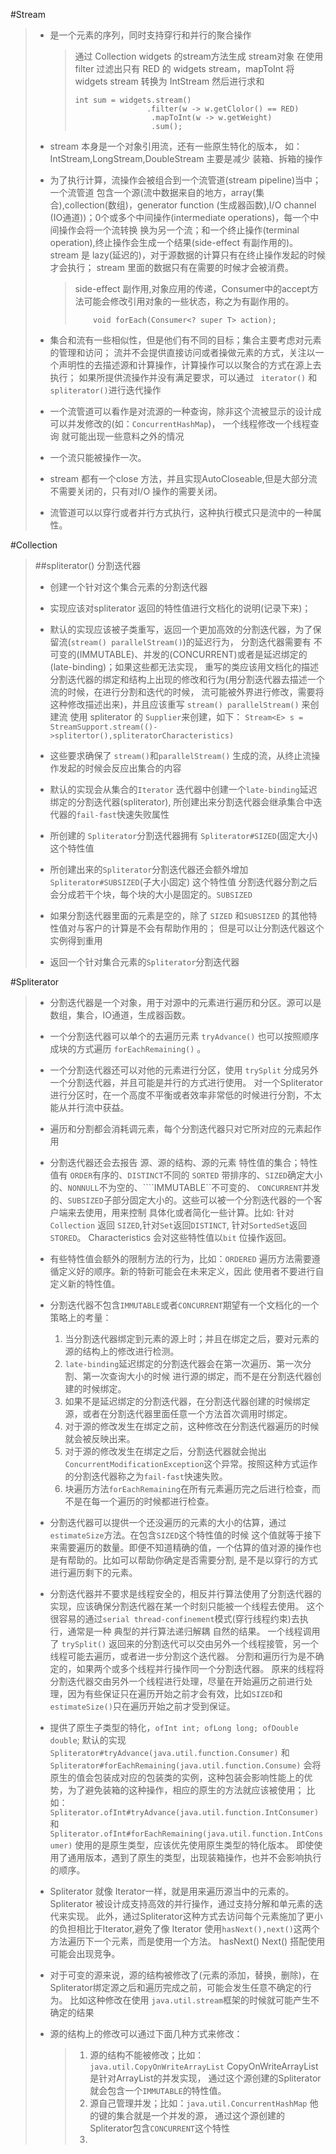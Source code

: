 #Stream
>
> * 是一个元素的序列，同时支持穿行和并行的聚合操作
>      
>   > 通过 Collection<Widget> widgets 的stream方法生成 stream对象
>   > 在使用filter 过滤出只有 RED 的 widgets stream，mapToInt 将 
>   > widgets stream 转换为 IntStream 然后进行求和
>   >``` 
>   > int sum = widgets.stream()
>   >                 .filter(w -> w.getClolor() == RED)
>   >                  .mapToInt(w -> w.getWeight)
>   >                  .sum();
>   >```
> * stream 本身是一个对象引用流，还有一些原生特化的版本，
>   如：IntStream,LongStream,DoubleStream 主要是减少 装箱、拆箱的操作
> 
> * 为了执行计算，流操作会被组合到一个流管道(stream pipeline)当中；一个流管道
>    包含一个源(流中数据来自的地方，array(集合),collection(数组)，generator function
>     (生成器函数),I/O channel (IO通道))；0个或多个中间操作(intermediate operations)，每一个中间操作会将一个流转换
>   换为另一个流；和一个终止操作(terminal operation),终止操作会生成一个结果(side-effect 有副作用的)。
>   stream 是 lazy(延迟的)，对于源数据的计算只有在终止操作发起的时候才会执行；
>   stream 里面的数据只有在需要的时候才会被消费。 
>   
>   > side-effect 副作用,对象应用的传递，Consumer中的accept方法可能会修改引用对象的一些状态，称之为有副作用的。
>   >  ```
>   >      void forEach(Consumer<? super T> action);
>   >   ```                                                                                                                                                                                                                                                             
> * 集合和流有一些相似性，但是他们有不同的目标；集合主要考虑对元素的管理和访问；
>   流并不会提供直接访问或者操做元素的方式，关注以一个声明性的去描述源和计算操作，计算操作可以以聚合的方式在源上去执行；
>   如果所提供流操作并没有满足要求，可以通过 ``` iterator()``` 和 ```spliterator()```进行迭代操作
>
> * 一个流管道可以看作是对流源的一种查询，除非这个流被显示的设计成可以并发修改的(如：```ConcurrentHashMap```)，
>   一个线程修改一个线程查询 就可能出现一些意料之外的情况
> 
> * 一个流只能被操作一次。
>
> * stream 都有一个close 方法，并且实现AutoCloseable,但是大部分流不需要关闭的，只有对I/O 操作的需要关闭。
>
> * 流管道可以以穿行或者并行方式执行，这种执行模式只是流中的一种属性。 
>  
#Collection 
> ##spliterator() 分割迭代器
> * 创建一个针对这个集合元素的分割迭代器
> 
> * 实现应该对spliterator 返回的特性值进行文档化的说明(记录下来)；
>
> * 默认的实现应该被子类重写，返回一个更加高效的分割迭代器，为了保留流(```stream() parallelStream()```)的延迟行为，
>   分割迭代器需要有 不可变的(IMMUTABLE)、并发的(CONCURRENT)或者是延迟绑定的(late-binding)；如果这些都无法实现，
>   重写的类应该用文档化的描述分割迭代器的绑定和结构上出现的修改和行为(用分割迭代器去描述一个流的时候，在进行分割和迭代的时候，
>   流可能被外界进行修改，需要将这种修改描述出来)，并且应该重写 ``` stream() parallelStream() ``` 来创建流 使用 spliterator 
>   的 ```Supplier```来创建，如下：
>   ```Stream<E> s = StreamSupport.stream(()->splitertor(),spliteratorCharacteristics) ```
> 
> * 这些要求确保了 ```stream()```和```parallelStream()``` 生成的流，从终止流操作发起的时候会反应出集合的内容   
>
> * 默认的实现会从集合的```Iterator``` 迭代器中创建一个```late-binding```延迟绑定的分割迭代器(spliterator),
>   所创建出来分割迭代器会继承集合中迭代器的```fail-fast```快速失败属性
>
> * 所创建的 ```Spliterator```分割迭代器拥有 ```Spliterator#SIZED```(固定大小) 这个特性值
>
> * 所创建出来的```Spliterator```分割迭代器还会额外增加 ```Spliterator#SUBSIZED```(子大小固定) 这个特性值
>   分割迭代器分割之后会分成若干个块，每个块的大小是固定的。```SUBSIZED```
> 
> * 如果分割迭代器里面的元素是空的，除了 ```SIZED``` 和```SUBSIZED``` 的其他特性值对与客户的计算是不会有帮助作用的；
>   但是可以让分割迭代器这个实例得到重用
>
> * 返回一个针对集合元素的```Spliterator```分割迭代器
>
>
#Spliterator
>
> * 分割迭代器是一个对象，用于对源中的元素进行遍历和分区。源可以是 数组，集合，IO通道，生成器函数。
>
> * 一个分割迭代器可以单个的去遍历元素 ```tryAdvance()``` 也可以按照顺序成块的方式遍历 ```forEachRemaining()``` 。
>
> * 一个分割迭代器还可以对他的元素进行分区，使用 ```trySplit``` 分成另外一个分割迭代器，并且可能是并行的方式进行使用。
>   对一个Spliterator进行分区时，在一个高度不平衡或者效率非常低的时候进行分割，不太能从并行流中获益。
>
> * 遍历和分割都会消耗调元素，每个分割迭代器只对它所对应的元素起作用
> 
> * 分割迭代器还会去报告 源、源的结构、源的元素 特性值的集合；特性值有 ```ORDER```有序的、```DISTINCT```不同的
>   ```SORTED``` 带排序的、```SIZED```确定大小的、```NONNULL```不为空的、````IMMUTABLE``不可变的、
>   ```CONCURRENT```并发的、```SUBSIZED```子部分固定大小的。这些可以被一个分割迭代器的一个客户端来去使用，用来控制
>   具体化或者简化一些计算。比如: 针对 ```Collection``` 返回 ```SIZED```,针对```Set```返回```DISTINCT```,
>   针对```SortedSet```返回```STORED```。 Characteristics 会对这些特性值以```bit``` 位操作返回。
>
> * 有些特性值会额外的限制方法的行为，比如：```ORDERED``` 遍历方法需要遵循定义好的顺序。新的特新可能会在未来定义，因此
>   使用者不要进行自定义新的特性值。 
>
> * 分割迭代器不包含```IMMUTABLE```或者```CONCURRENT```期望有一个文档化的一个策略上的考量：
>   1. 当分割迭代器绑定到元素的源上时；并且在绑定之后，要对元素的源的结构上的修改进行检测。
>   2. ```late-binding```延迟绑定的分割迭代器会在第一次遍历、第一次分割、第一次查询大小的时候
>      进行源的绑定，而不是在分割迭代器创建的时候绑定。
>   3. 如果不是延迟绑定的分割迭代器，在分割迭代器创建的时候绑定源，或者在分割迭代器里面任意一个方法首次调用时绑定。
>   4. 对于源的修改发生在绑定之前，这种修改在分割迭代器遍历的时候就会被反映出来。
>   5. 对于源的修改发生在绑定之后，分割迭代器就会抛出```ConcurrentModificationException```这个异常。按照这种方式运作的分割迭代器称之为```fail-fast```快速失败。
>   6. 块遍历方法```forEachRemaining```在所有元素遍历完之后进行检查，而不是在每一个遍历的时候都进行检查。
> 
> * 分割迭代器可以提供一个还没遍历的元素的大小的估算，通过```estimateSize```方法。在包含```SIZED```这个特性值的时候
>   这个值就等于接下来需要遍历的数量。即便不知道精确的值，一个估算的值对源的操作也是有帮助的。比如可以帮助你确定是否需要分割,
>   是不是以穿行的方式进行遍历剩下的元素。
>
> * 分割迭代器并不要求是线程安全的，相反并行算法使用了分割迭代器的实现，应该确保分割迭代器在某一个时刻只能被一个线程去使用。
>   这个很容易的通过```serial thread-confinement```模式(穿行线程约束)去执行，通常是一种 典型的并行算法递归解耦 自然的结果。
>   一个线程调用了 ```trySplit()``` 返回来的分割迭代可以交由另外一个线程接管，另一个线程可能去遍历，或者进一步分割这个迭代器。
>   分割和遍历行为是不确定的，如果两个或多个线程并行操作同一个分割迭代器。
>   原来的线程将分割迭代器交由另外一个线程进行处理，尽量在开始遍历之前进行处理，因为有些保证只在遍历开始之前才会有效，比如```SIZED```和```estimateSize()```只在遍历开始之前才受到保证。
>   
> * 提供了原生子类型的特化，```ofInt int; ofLong long; ofDouble double```;
>   默认的实现```Spliterator#tryAdvance(java.util.function.Consumer)``` 和 ```Spliterator#forEachRemaining(java.util.function.Consume)```
>   会将原生的值会包装成对应的包装类的实例，这种包装会影响性能上的优势，为了避免装箱的这种操作，相应的原生的方法就应该被使用；
>   比如：```Spliterator.ofInt#tryAdvance(java.util.function.IntConsumer)``` 和 ```Spliterator.ofInt#forEachRemaining(java.util.function.IntConsumer)``` 
>   使用的是原生类型，应该优先使用原生类型的特化版本。
>   即使使用了通用版本，遇到了原生的类型，出现装箱操作，也并不会影响执行的顺序。
>
> * Spliterator 就像 Iterator一样，就是用来遍历源当中的元素的。
>   Spliterator 被设计成支持高效的并行操作，通过支持分解和单元素的迭代来实现。
>   此外，通过Spliterator这种方式去访问每个元素施加了更小的负担相比于Iterator,避免了像
>   Iterator 使用```hasNext(),next()```这两个方法遍历下一个元素，而是使用一个方法。
>   hasNext() Next() 搭配使用可能会出现竞争。
>
> * 对于可变的源来说，源的结构被修改了(元素的添加，替换，删除)，在Spliterator绑定源之后和遍历完成之前，可能会发生任意不确定的行为。
>   比如这种修改在使用 ```java.util.stream```框架的时候就可能产生不确定的结果
>
> * 源的结构上的修改可以通过下面几种方式来修改：
>   > 1. 源的结构不能被修改；比如：```java.util.CopyOnWriteArrayList``` CopyOnWriteArrayList 是针对ArrayList的并发实现，
>   >    通过这个源创建的Spliterator就会包含一个```IMMUTABLE```的特性值。
>   > 2. 源自己管理并发；比如：```java.util.ConcurrentHashMap``` 他的键的集合就是一个并发的源，
>   >    通过这个源创建的Spliterator包含```CONCURRENT```这个特性
>   > 3. 
>   >
>   >
>   >
>   >
>   >
>   >
>   >
>   >
>   >
>   >
>   >
>   >

>
>
>
>
>
